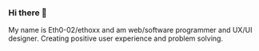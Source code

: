 ### Hi there 👋
My name is Eth0-02/ethoxx and am web/software programmer and UX/UI designer. Creating positive user experience and problem solving.

<!--
**eth0-02/eth0-02** is a ✨ _special_ ✨ repository because its `README.md` (this file) appears on your GitHub profile.

Here are some ideas to get you started:

- 🔭 I’m currently working on serverless websites front and backend designer
- 🌱 I’m currently learning go, ruby and rust
- 👯 I’m looking to collaborate on any website project.
- 🤔 I’m tech savvy and a problem solver tech-wise
- 💬 Ask me about tech
- 📫 How to reach me: here my github
- ⚡ Fun fact: tech savvy
-->
